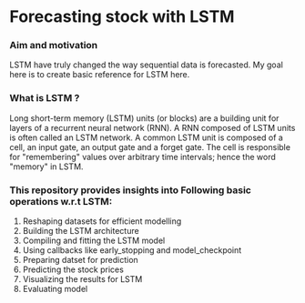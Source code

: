 # Forecasting stock with LSTM

### Aim and motivation
LSTM have truly changed the way sequential data is forecasted. My goal here is to create basic reference for LSTM here.

### What is LSTM ?
Long short-term memory (LSTM) units (or blocks) are a building unit for layers of a recurrent neural network (RNN). A RNN composed of LSTM units is often called an LSTM network. A common LSTM unit is composed of a cell, an input gate, an output gate and a forget gate. The cell is responsible for "remembering" values over arbitrary time intervals; hence the word "memory" in LSTM.

### This repository provides insights into Following basic operations w.r.t LSTM:
1) Reshaping datasets for efficient modelling
2) Building the LSTM architecture
3) Compiling and fitting the LSTM model
4) Using callbacks like early_stopping and model_checkpoint
5) Preparing datset for prediction
6) Predicting the stock prices
7) Visualizing the results for LSTM
8) Evaluating model
